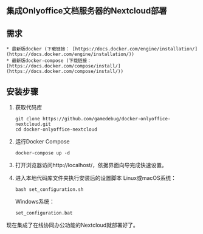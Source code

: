 ## 集成Onlyoffice文档服务器的Nextcloud部署

## 需求
    * 最新版docker (下载链接： [https://docs.docker.com/engine/installation/](https://docs.docker.com/engine/installation/))
    * 最新版docker-compose (下载链接： [https://docs.docker.com/compose/install/](https://docs.docker.com/compose/install/))

## 安装步骤

1. 获取代码库
    ```
    git clone https://github.com/gamedebug/docker-onlyoffice-nextcloud.git
    cd docker-onlyoffice-nextcloud
    ```
    
2. 运行Docker Compose
    ```
    docker-compose up -d
    ```
    
3. 打开浏览器访问http://localhost/，依据界面向导完成快速设置。
4. 进入本地代码库文件夹执行安装后的设置脚本
    Linux或macOS系统：
    ```
    bash set_configuration.sh
    ```

    Windows系统：
    ```
    set_configuration.bat
    ```

现在集成了在线协同办公功能的Nextcloud就部署好了。